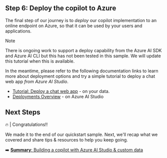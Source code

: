 
## Step 6: Deploy the copilot to Azure

The final step of our journey is to _deploy_ our copilot implementation to an online endpoint on Azure, so that it can be used by your users and applications.

> [!NOTE]  
> There is ongoing work to support a deploy capability from the Azure AI SDK and Azure AI CLI but this has not been tested in this sample. We will update this tutorial when this is available.

In the meantime, please refer to the following documentation links to learn more about deployment options and try a simple tutorial to deploy a chat web app _from Azure AI Studio_.

 - [Tutorial: Deploy a chat web app](https://learn.microsoft.com/azure/ai-studio/tutorials/deploy-chat-web-app#deploy-your-web-app) - on your data.
 - [Deployments Overview](https://learn.microsoft.com/azure/ai-studio/concepts/deployments-overview) - on Azure AI Studio

## Next Steps

🔥 | Congratulations!!

We made it to the end of our quickstart sample. Next, we'll recap what we covered and share tips & resources to help you keep going.

➡️ [**Summary**: Building a copilot with Azure AI Studio & custom data](./summary.md)